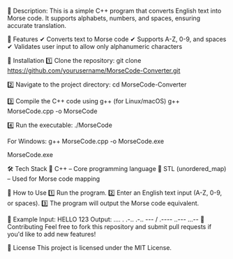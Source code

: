 🔗 Description:
This is a simple C++ program that converts English text into Morse code. It supports alphabets, numbers, and spaces, ensuring accurate translation.

🚀 Features
✔ Converts text to Morse code
✔ Supports A-Z, 0-9, and spaces
✔ Validates user input to allow only alphanumeric characters

📂 Installation
1️⃣ Clone the repository:
  git clone https://github.com/yourusername/MorseCode-Converter.git
  
2️⃣ Navigate to the project directory:
  cd MorseCode-Converter
  
3️⃣ Compile the C++ code using g++ (for Linux/macOS)
  g++ MorseCode.cpp -o MorseCode
  
4️⃣ Run the executable:
  ./MorseCode
  
For Windows:
  g++ MorseCode.cpp -o MorseCode.exe
  
  MorseCode.exe
  
🛠 Tech Stack
🔹 C++ – Core programming language
🔹 STL (unordered_map) – Used for Morse code mapping

🎯 How to Use
1️⃣ Run the program.
2️⃣ Enter an English text input (A-Z, 0-9, or spaces).
3️⃣ The program will output the Morse code equivalent.

📝 Example
Input:
HELLO 123
Output:
.... . .-.. .-.. --- / .---- ..--- ...--
🤝 Contributing
Feel free to fork this repository and submit pull requests if you'd like to add new features!

📜 License
This project is licensed under the MIT License.

